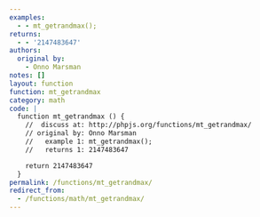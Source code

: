 ```yaml
---
examples:
  - - mt_getrandmax();
returns:
  - - '2147483647'
authors:
  original by:
    - Onno Marsman
notes: []
layout: function
function: mt_getrandmax
category: math
code: |
  function mt_getrandmax () {
    //  discuss at: http://phpjs.org/functions/mt_getrandmax/
    // original by: Onno Marsman
    //   example 1: mt_getrandmax();
    //   returns 1: 2147483647

    return 2147483647
  }
permalink: /functions/mt_getrandmax/
redirect_from:
  - /functions/math/mt_getrandmax/
---
```


<!-- WARNING! This file is auto generated by `npm run web:inject`, do not edit by hand -->
